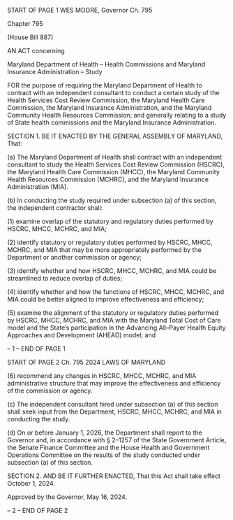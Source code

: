 START OF PAGE 1
WES MOORE, Governor Ch. 795

Chapter 795

(House Bill 887)

AN ACT concerning

Maryland Department of Health – Health Commissions and Maryland Insurance
Administration – Study

FOR the purpose of requiring the Maryland Department of Health to contract with an
independent consultant to conduct a certain study of the Health Services Cost
Review Commission, the Maryland Health Care Commission, the Maryland
Insurance Administration, and the Maryland Community Health Resources
Commission; and generally relating to a study of State health commissions and the
Maryland Insurance Administration.

SECTION 1. BE IT ENACTED BY THE GENERAL ASSEMBLY OF MARYLAND,
That:

(a) The Maryland Department of Health shall contract with an independent
consultant to study the Health Services Cost Review Commission (HSCRC), the Maryland
Health Care Commission (MHCC), the Maryland Community Health Resources
Commission (MCHRC), and the Maryland Insurance Administration (MIA).

(b) In conducting the study required under subsection (a) of this section, the
independent contractor shall:

(1) examine overlap of the statutory and regulatory duties performed by
HSCRC, MHCC, MCHRC, and MIA;

(2) identify statutory or regulatory duties performed by HSCRC, MHCC,
MCHRC, and MIA that may be more appropriately performed by the Department or
another commission or agency;

(3) identify whether and how HSCRC, MHCC, MCHRC, and MIA could be
streamlined to reduce overlap of duties;

(4) identify whether and how the functions of HSCRC, MHCC, MCHRC,
and MIA could be better aligned to improve effectiveness and efficiency;

(5) examine the alignment of the statutory or regulatory duties performed
by HSCRC, MHCC, MCHRC, and MIA with the Maryland Total Cost of Care model and
the State’s participation in the Advancing All–Payer Health Equity Approaches and
Development (AHEAD) model; and

– 1 –
END OF PAGE 1

START OF PAGE 2
Ch. 795 2024 LAWS OF MARYLAND

(6) recommend any changes in HSCRC, MHCC, MCHRC, and MIA
administrative structure that may improve the effectiveness and efficiency of the
commission or agency.

(c) The independent consultant hired under subsection (a) of this section shall
seek input from the Department, HSCRC, MHCC, MCHRC, and MIA in conducting the
study.

(d) On or before January 1, 2026, the Department shall report to the Governor
and, in accordance with § 2–1257 of the State Government Article, the Senate Finance
Committee and the House Health and Government Operations Committee on the results
of the study conducted under subsection (a) of this section.

SECTION 2. AND BE IT FURTHER ENACTED, That this Act shall take effect
October 1, 2024.

Approved by the Governor, May 16, 2024.

– 2 –
END OF PAGE 2
